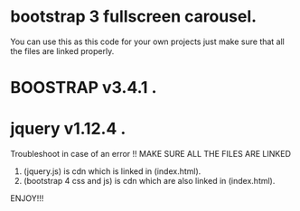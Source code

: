 

# bootstrap 3 fullscreen carousel.

You can use this as this code for your own projects just make sure that all the files are linked properly.

# BOOSTRAP v3.4.1 .
# jquery v1.12.4 .

Troubleshoot in case of an error
!! MAKE SURE ALL THE FILES ARE LINKED 

1. (jquery.js) is cdn which is linked in (index.html).
2. (bootstrap 4 css and js) is cdn which are also linked in (index.html).


ENJOY!!!
